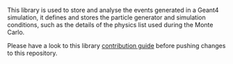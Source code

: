 This library is used to store and analyse the events generated in a Geant4 simulation, it defines and stores the particle generator and simulation conditions, such as the details of the physics list used during the Monte Carlo.

Please have a look to this library [contribution guide](CONTRIBUTING.md) before pushing changes to this repository.
